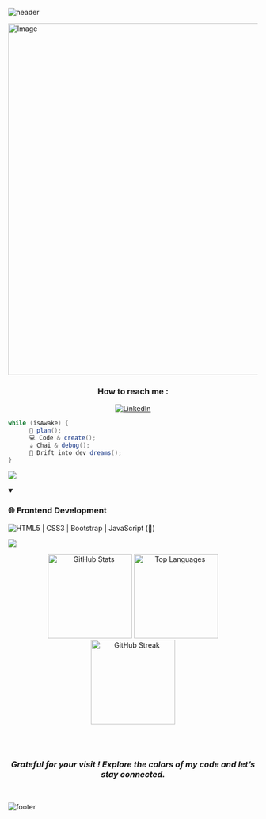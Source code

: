 ![header](https://capsule-render.vercel.app/api?type=waving&color=gradient&color1=a1ffce&color2=faffd1&height=200&section=header&text=Hi%2C%20I%27m%20Tanvi%20Patel%20&fontSize=50&animation=scaleIn&fontAlignY=35&desc=Frontend%20dev%20in%20progress!%20%&descAlignY=55&descAlign=50)

<img width="1044" height="709" alt="Image" src="https://github.com/user-attachments/assets/9c5f1157-f05a-4165-95fa-8d9d258939d2" />

<div align="center">
 <h3>How to reach me :</h3>
 
 [![LinkedIn](https://img.shields.io/badge/LinkedIn-0A66C2?style=for-the-badge&logo=linkedin&logoColor=white)](https://www.linkedin.com/in/tanvi-patel18/)

</div>


```java
while (isAwake) {
      📝 plan();
      💻 Code & create();
      ☕ Chai & debug();
      🌙 Drift into dev dreams();
}
```

![](https://capsule-render.vercel.app/api?type=venom&height=150&text=💻%20Tech%20Stack&fontSize=40&color=0:00FFFF,100:1E90FF&stroke=1E90FF)

<details open>
  <summary><h3>🌐 Frontend Development</h3></summary>

  ![HTML5  |  CSS3  |  Bootstrap  |  JavaScript (🌱)](https://img.shields.io/badge/-HTML5__|__CSS3__|__Bootstrap__|__JavaScript_(🌱)-blue?style=for-the-badge&logo=html5--|--css3--|--bootstrap--|--javascript-(🌱)&logoColor=white)

</details>

![](https://capsule-render.vercel.app/api?type=venom&height=150&text=📊%20GitHub%20Stats&fontSize=40&color=gradient&color1=a1ffce&color2=faffd1&stroke=faffd1)

<div align="center">
  <img src="https://github-readme-stats.vercel.app/api?username=tanvii-18&show_icons=true&theme=graywhite" alt="GitHub Stats" height="170"/>
  <img src="https://github-readme-stats.vercel.app/api/top-langs/?username=tanvii-18&layout=compact&theme=graywhite" alt="Top Languages" height="170"/>
</div>


<div align="center">
  <img src="https://github-readme-streak-stats.herokuapp.com/?user=tanvii-18&theme=graywhite" alt="GitHub Streak" height="170"/>
</div>

<br><br>

<div align="center">
  <h3><i> Grateful for your visit ! Explore the colors of my code and let’s stay connected. </i></h3>
  <br>
</div>

![footer](https://capsule-render.vercel.app/api?type=waving&color=gradient&color1=a1ffce&color2=faffd1&height=100&section=footer&fontSize=30&animation=scaleIn)


